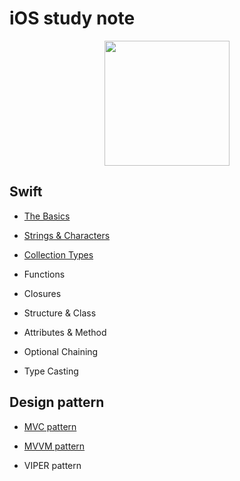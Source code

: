 # iOS study note

<p align = "center">
  <img src="https://user-images.githubusercontent.com/22047374/125481970-3573dcb2-6e52-4669-a834-fd39846d1b5f.png" height="200px" width="200px">
</p>

## Swift

- [The Basics](./Swift/TheBasics)

- [Strings & Characters](./Swift/Strings&Characters)
- [Collection Types](./Swift/CollectionTypes)

- Functions

- Closures

- Structure & Class

- Attributes & Method

- Optional Chaining

- Type Casting

## Design pattern

- [MVC pattern](./DesignPattern/MVC)

- [MVVM pattern](./DesignPattern/MVVM)

- VIPER pattern
